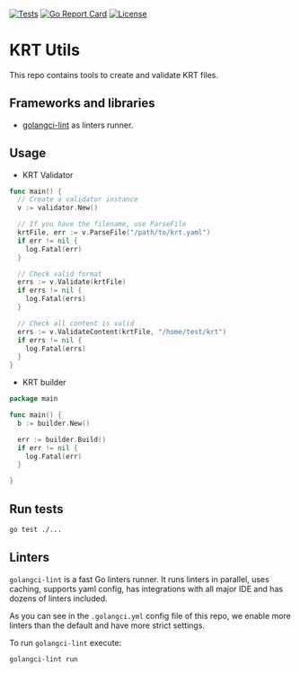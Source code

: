 [![Tests][tests-badge]][tests-link]
[![Go Report Card][report-badge]][report-link]
[![License][license-badge]][license-link]

# KRT Utils

This repo contains tools to create and validate KRT files.

## Frameworks and libraries

- [golangci-lint](https://golangci-lint.run/) as linters runner.

## Usage

- KRT Validator

```go
func main() {
  // Create a validator instance
  v := validator.New()

  // If you have the filename, use ParseFile
  krtFile, err := v.ParseFile("/path/to/krt.yaml")
  if err != nil {
    log.Fatal(err)
  }

  // Check valid format
  errs := v.Validate(krtFile)
  if errs != nil {
    log.Fatal(errs)
  }

  // Check all content is valid
  errs := v.ValidateContent(krtFile, "/home/test/krt")
  if errs != nil {
    log.Fatal(errs)
  }
}
```

- KRT builder
```go
package main

func main() {
  b := builder.New()

  err := builder.Build()
  if err != nil {
    log.Fatal(err)
  }

}
```

## Run tests

```sh
go test ./...
```

## Linters

`golangci-lint` is a fast Go linters runner. It runs linters in parallel, uses caching, supports yaml config, has
integrations with all major IDE and has dozens of linters included.

As you can see in the `.golangci.yml` config file of this repo, we enable more linters than the default and have more
strict settings.

To run `golangci-lint` execute:

```
golangci-lint run
```

<!-- JUST BADGES & LINKS -->

[tests-badge]: https://img.shields.io/github/workflow/status/konstellation-io/kai/libs/krt-utils/Test
[tests-link]: https://github.com/konstellation-io/kai/libs/krt-utils/actions?query=workflow%3ATest

[report-badge]: https://goreportcard.com/badge/github.com/konstellation-io/kai/libs/krt-utils
[report-link]: https://goreportcard.com/report/github.com/konstellation-io/kai/libs/krt-utils

[license-badge]: https://img.shields.io/github/license/konstellation-io/kai/libs/krt-utils
[license-link]: https://github.com/konstellation-io/kai/libs/krt-utils/blob/main/LICENSE
